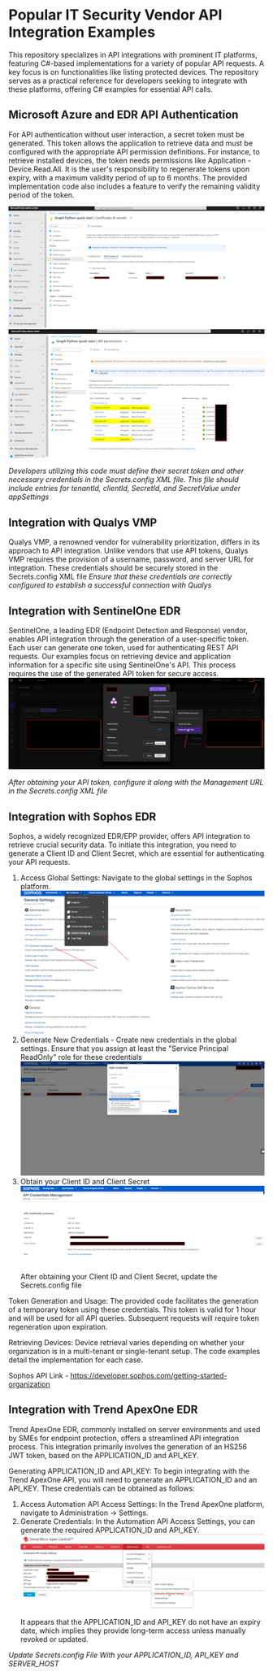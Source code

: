 # Popular IT Security Vendor API Integration Examples
This repository specializes in API integrations with prominent IT platforms, featuring C#-based implementations for a variety of popular API requests. A key focus is on functionalities like listing protected devices. The repository serves as a practical reference for developers seeking to integrate with these platforms, offering C# examples for essential API calls.

## Microsoft Azure and EDR API Authentication
For API authentication without user interaction, a secret token must be generated. This token allows the application to retrieve data and must be configured with the appropriate API permission definitions. For instance, to retrieve installed devices, the token needs permissions like Application - Device.Read.All. It is the user's responsibility to regenerate tokens upon expiry, with a maximum validity period of up to 6 months. The provided implementation code also includes a feature to verify the remaining validity period of the token.

![Token Generation Process](https://github.com/smgorelik/API-Integration-Examples/blob/main/MicrosoftGraph/2023-12-24%2017_23_35-Graph%20Python%20quick%20start%20-%20Microsoft%20Entra%20admin%20center.png)
![API Permission](https://github.com/smgorelik/API-Integration-Examples/blob/main/MicrosoftGraph/2023-12-24%2017_25_42-Graph%20Python%20quick%20start%20-%20Microsoft%20Entra%20admin%20center.png)

_Developers utilizing this code must define their secret token and other necessary credentials in the Secrets.config XML file. This file should include entries for tenantId, clientId, SecretId, and SecretValue under appSettings_

## Integration with Qualys VMP
Qualys VMP, a renowned vendor for vulnerability prioritization, differs in its approach to API integration. Unlike vendors that use API tokens, Qualys VMP requires the provision of a username, password, and server URL for integration. These credentials should be securely stored in the Secrets.config XML file
_Ensure that these credentials are correctly configured to establish a successful connection with Qualys_

## Integration with SentinelOne EDR
SentinelOne, a leading EDR (Endpoint Detection and Response) vendor, enables API integration through the generation of a user-specific token. Each user can generate one token, used for authenticating REST API requests.
Our examples focus on retrieving device and application information for a specific site using SentinelOne's API. This process requires the use of the generated API token for secure access.
![Token Generation Process](https://github.com/smgorelik/API-Integration-Examples/blob/main/SentinelOne/Gen_Token.png)

_After obtaining your API token, configure it along with the Management URL in the Secrets.config XML file_

## Integration with Sophos EDR
Sophos, a widely recognized EDR/EPP provider, offers API integration to retrieve crucial security data. To initiate this integration, you need to generate a Client ID and Client Secret, which are essential for authenticating your API requests.
1. Access Global Settings: Navigate to the global settings in the Sophos platform.
![Global Settings](https://github.com/smgorelik/API-Integration-Examples/blob/main/Sophos/Get_API.png)
2. Generate New Credentials - Create new credentials in the global settings. Ensure that you assign at least the "Service Principal ReadOnly" role for these credentials
![New Cred](https://github.com/smgorelik/API-Integration-Examples/blob/main/Sophos/Gen_Token.png)
3. Obtain your Client ID and Client Secret
![Gen Token](https://github.com/smgorelik/API-Integration-Examples/blob/main/Sophos/Token.png)
After obtaining your Client ID and Client Secret, update the Secrets.config file

Token Generation and Usage:
The provided code facilitates the generation of a temporary token using these credentials. This token is valid for 1 hour and will be used for all API queries. Subsequent requests will require token regeneration upon expiration.

Retrieving Devices:
Device retrieval varies depending on whether your organization is in a multi-tenant or single-tenant setup. The code examples detail the implementation for each case.

Sophos API Link - https://developer.sophos.com/getting-started-organization

## Integration with Trend ApexOne EDR
Trend ApexOne EDR, commonly installed on server environments and used by SMEs for endpoint protection, offers a streamlined API integration process. This integration primarily involves the generation of an HS256 JWT token, based on the APPLICATION_ID and API_KEY.

Generating APPLICATION_ID and API_KEY:
To begin integrating with the Trend ApexOne API, you will need to generate an APPLICATION_ID and an API_KEY. These credentials can be obtained as follows:
1. Access Automation API Access Settings: In the Trend ApexOne platform, navigate to Administration -> Settings.
2. Generate Credentials: In the Automation API Access Settings, you can generate the required APPLICATION_ID and API_KEY.
![New KEY](https://github.com/smgorelik/API-Integration-Examples/blob/main/TrendApexOne/Get_API_KEY.png)
It appears that the APPLICATION_ID and API_KEY do not have an expiry date, which implies they provide long-term access unless manually revoked or updated.


_Update Secrets.config File With your APPLICATION_ID, API_KEY and SERVER_HOST_ 
